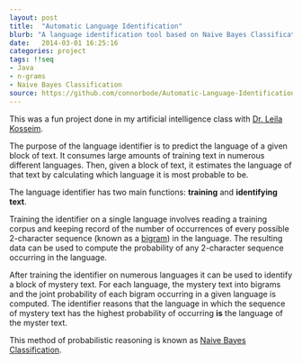 ```yaml
---
layout: post
title:  "Automatic Language Identification"
blurb: "A language identification tool based on Naive Bayes Classification & n-grams"
date:   2014-03-01 16:25:16
categories: project
tags: !!seq
- Java
- n-grams
- Naive Bayes Classification
source: https://github.com/connorbode/Automatic-Language-Identification
---
```

This was a fun project done in my artificial intelligence class with [Dr. Leila Kosseim](http://users.encs.concordia.ca/~kosseim/).  

The purpose of the language identifier is to predict the language of a given block of text.  It consumes large amounts of training text in numerous different languages.  Then, given a block of text, it estimates the language of that text by calculating which language it is most probable to be.  

The language identifier has two main functions: __training__ and __identifying text__.

Training the identifier on a single language involves reading a training corpus and keeping record of the number of occurrences of every possible 2-character sequence (known as a [bigram](http://en.wikipedia.org/wiki/Bigram)) in the language.  The resulting data can be used to compute the probability of any 2-character sequence occurring in the language.

After training the identifier on numerous languages it can be used to identify a block of mystery text.  For each language, the mystery text into bigrams and the joint probability of each bigram occurring in a given language is computed.  The identifier reasons that the language in which the sequence of mystery text has the highest probability of occurring __is__ the language of the myster text.

This method of probabilistic reasoning is known as [Naive Bayes Classification](http://en.wikipedia.org/wiki/Naive_Bayes_classifier).